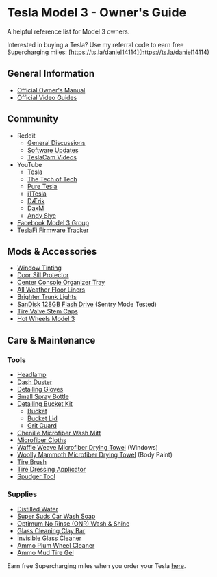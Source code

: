 # Tesla Model 3 - Owner's Guide

A helpful reference list for Model 3 owners.

Interested in buying a Tesla? Use my referral code to earn free Supercharging miles:
[https://ts.la/daniel14114](https://ts.la/daniel14114)

## General Information
 - [Official Owner's Manual](https://www.tesla.com/sites/default/files/model_3_owners_manual_north_america_en.pdf)
 - [Official Video Guides](https://www.youtube.com/playlist?list=PLEox0nUMFPF7ZaNZvUa8h65wEBSGtUgmw)

## Community
 - Reddit
   - [General Discussions](https://www.reddit.com/r/teslamotors/)
   - [Software Updates](https://www.reddit.com/r/teslamotors/wiki/softwareupdates)
   - [TeslaCam Videos](https://www.reddit.com/r/TeslaCam/)
 - YouTube
   - [Tesla](https://www.youtube.com/user/TeslaMotors)
   - [The Tech of Tech](https://www.youtube.com/channel/UCB8glGbzdK3S0B06dfmd9rQ/videos)
   - [Pure Tesla](https://www.youtube.com/channel/UCLvJyRXeb6iWWRv-40Mtwsw/videos)
   - [i1Tesla](https://www.youtube.com/user/AbsoluteSavannahs/videos)
   - [DÆrik](https://www.youtube.com/channel/UCA8N_0F-KYXSyT5OSJzSizA/videos)
   - [DaxM](https://www.youtube.com/user/Bailey4427/videos)
   - [Andy Slye](https://www.youtube.com/user/MyTechMethods1/videos)
 - [Facebook Model 3 Group](https://www.facebook.com/groups/TeslaMotorsModel3/)
 - [TeslaFi Firmware Tracker](https://teslafi.com/firmware/)

## Mods & Accessories
- [Window Tinting](https://docs.google.com/document/d/1NWI5AD9Z_oBH0YBOgzLww2ZQPMIUVqltoQ4Zewhb3aI/edit?usp=sharing)
- [Door Sill Protector](https://amzn.to/2FkilTW)
- [Center Console Organizer Tray](https://amzn.to/2J2JWu5)
- [All Weather Floor Liners](https://shop.tesla.com/product/model-3-all-weather-floor-liners)
- [Brighter Trunk Lights](https://www.abstractocean.com/white-single/)
- [SanDisk 128GB Flash Drive](https://amzn.to/2KtDIGx) (Sentry Mode Tested)
- [Tire Valve Stem Caps](https://www.amazon.com/gp/product/B075GXJ2RG/)
- [Hot Wheels Model 3](https://www.amazon.com/gp/product/B07QJ975DB/)

## Care & Maintenance
### Tools
- [Headlamp](https://www.amazon.com/dp/B07CV3VTYB/)
- [Dash Duster](https://www.amazon.com/Relentless-Drive-Ultimate-Dash-Duster/dp/B014GPPHHA/)
- [Detailing Gloves](https://www.amazon.com/gp/product/B007AO2E94/)
- [Small Spray Bottle](https://amzn.to/2MYZ7tn)
- [Detailing Bucket Kit](https://amzn.to/2KqJngw)
  - [Bucket](https://amzn.to/31Li0TV)
  - [Bucket Lid](https://amzn.to/2FngM7M)
  - [Grit Guard](https://amzn.to/2WWXhOb)
- [Chenille Microfiber Wash Mitt](https://amzn.to/2X2K4DL)
- [Microfiber Cloths](https://amzn.to/2FngVYS)
- [Waffle Weave Microfiber Drying Towel](https://amzn.to/2J1QOrm) (Windows)
- [Woolly Mammoth Microfiber Drying Towel](https://amzn.to/31JsLWZ) (Body Paint)
- [Tire Brush](https://www.amazon.com/gp/product/B07344643P/)
- [Tire Dressing Applicator](https://www.amazon.com/gp/product/B005DNJPSC/)
- [Spudger Tool](https://www.abstractocean.com/spudger-trim-removal-tool/)

### Supplies
 - [Distilled Water](https://www.kroger.com/p/kroger-distilled-water/0001111042133)
 - [Super Suds Car Wash Soap](https://amzn.to/2Kt5HG)
 - [Optimum No Rinse (ONR) Wash & Shine](https://amzn.to/31X9kKm)
 - [Glass Cleaning Clay Bar](https://amzn.to/2XrXxUO)
 - [Invisible Glass Cleaner](https://www.amazon.com/Stoner-Products-91164-Invisible-Cleaner/dp/B00Y4W9JNY/)
 - [Ammo Plum Wheel Cleaner](https://www.ammonyc.com/shop/ammo-plum-whee-cleaner/)
 - [Ammo Mud Tire Gel](https://www.ammonyc.com/shop/ammo-mud-tire-gel/)

 Earn free Supercharging miles when you order your Tesla [here](https://ts.la/daniel14114).
